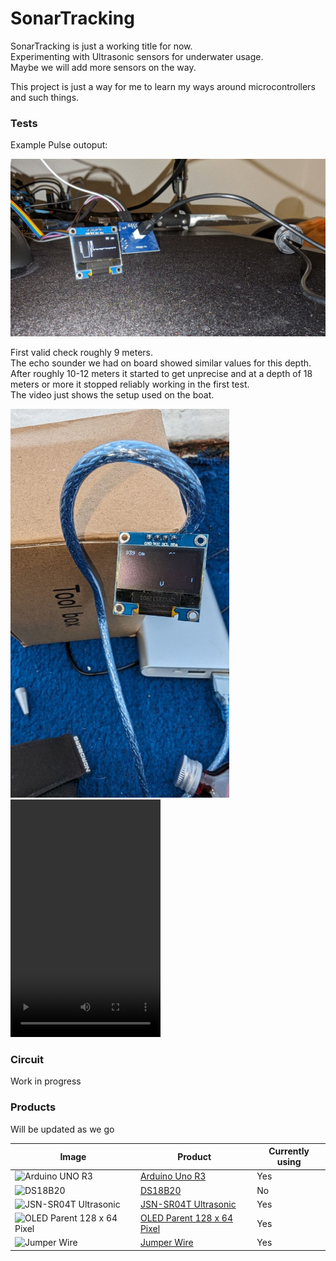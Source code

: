 # SonarTracking
  
SonarTracking is just a working title for now.  
Experimenting with Ultrasonic sensors for underwater usage.  
Maybe we will add more sensors on the way.  
  
This project is just a way for me to learn my ways around microcontrollers and such things.  

### Tests
Example Pulse outoput:  

<img src="resources/images/PULSE_DRAFT_1.jpeg" alt="PULSE_DRAFT" width="1000"/>
  
First valid check roughly 9 meters.  
The echo sounder we had on board showed similar values for this depth.  
After roughly 10-12 meters it started to get unprecise and at a depth of 18 meters or more it stopped reliably working in the first test.  
The video just shows the setup used on the boat.

<img src="resources/images/9m.jpeg" alt="9m-test" width="350"/>
<video src="resources/videos/SonarSetupBoat.mp4" width="240" height="380" controls></video>

### Circuit
Work in progress

### Products  
  
Will be updated as we go

| Image  |  Product | Currently using |
|---|---|---|
|  <img src="https://m.media-amazon.com/images/I/61xBvJSBunL._AC_SX679_.jpg" alt="Arduino UNO R3" width="200"/> | [Arduino Uno R3](https://amzn.to/4as1Q4x)  | Yes |
|  <img src="https://m.media-amazon.com/images/I/61593VeySrL._SX522_.jpg" alt="DS18B20" width="200"/> | [DS18B20](https://amzn.to/4cpJy5C)  | No |
|  <img src="https://m.media-amazon.com/images/I/41X09w8rXGS.jpg" alt="JSN-SR04T Ultrasonic" width="200"/> | [JSN-SR04T Ultrasonic](https://amzn.to/3TAsHEK)  | Yes |
|  <img src="https://m.media-amazon.com/images/I/51zNzXv-CbS._AC_SY450_.jpg" alt="OLED Parent 128 x 64 Pixel" width="200"/> | [OLED Parent 128 x 64 Pixel](https://amzn.to/4a7SoDt)  | Yes |
|  <img src="https://m.media-amazon.com/images/I/51rEQ0fH5kL._AC_SY450_.jpg" alt="Jumper Wire" width="200"/> | [Jumper Wire](https://amzn.to/3TqtLe1)  | Yes |
